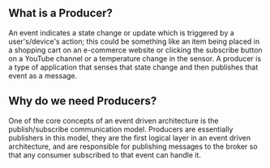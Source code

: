 ## What is a Producer? 

An event indicates a state change or update which is triggered by a user's/device's action; this could be something like an item being placed in a shopping cart on an e-commerce website or clicking the subscribe button on a YouTube channel or a temperature change in the sensor. A producer is a type of application that senses that state change and then publishes that event as a message.

## Why do we need Producers? 

One of the core concepts of an event driven architecture is the publish/subscribe communication model. Producers are essentially publishers in this model, they are the first logical layer in an event driven architecture, and are responsible for publishing messages to the broker so that any consumer subscribed to that event can handle it.
